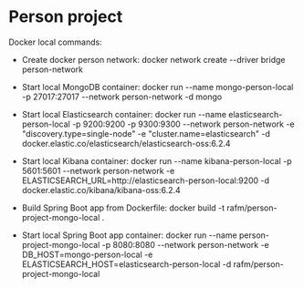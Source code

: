 # Person project

Docker local commands:

- Create docker person network: docker network create --driver bridge person-network

- Start local MongoDB container: docker run --name mongo-person-local -p 27017:27017 --network person-network -d mongo

- Start local Elasticsearch container: docker run --name elasticsearch-person-local -p 9200:9200 -p 9300:9300 --network person-network -e "discovery.type=single-node" -e "cluster.name=elasticsearch" -d docker.elastic.co/elasticsearch/elasticsearch-oss:6.2.4
 
- Start local Kibana container: docker run --name kibana-person-local -p 5601:5601 --network person-network -e ELASTICSEARCH_URL=http://elasticsearch-person-local:9200 -d docker.elastic.co/kibana/kibana-oss:6.2.4

- Build Spring Boot app from Dockerfile: docker build -t rafm/person-project-mongo-local .
 
- Start local Spring Boot app container: docker run --name person-project-mongo-local -p 8080:8080 --network person-network -e DB_HOST=mongo-person-local -e ELASTICSEARCH_HOST=elasticsearch-person-local -d rafm/person-project-mongo-local